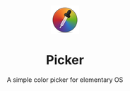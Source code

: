<div align="center">
  <div align="center">
    <img src="data/icons/64.png" width="64">
  </div>
  <h1 align="center">Picker</h1>
  <div align="center">A simple color picker for elementary OS</div>
</div>
